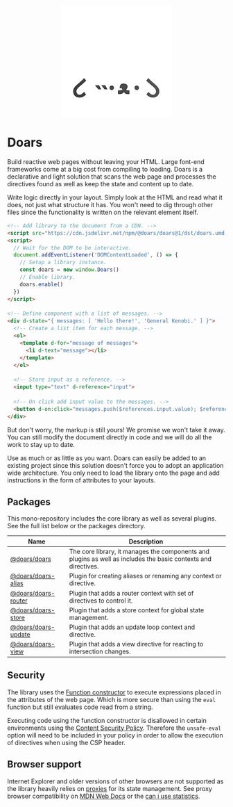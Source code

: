 <div align="center">

![Project logo](.docs/src/assets/icons/256-round.png)

</div>

# Doars

Build reactive web pages without leaving your HTML. Large font-end frameworks come at a big cost from compiling to loading. Doars is a declarative and light solution that scans the web page and processes the directives found as well as keep the state and content up to date.

Write logic directly in your layout. Simply look at the HTML and read what it does, not just what structure it has. You won't need to dig through other files since the functionality is written on the relevant element itself.

```HTML
<!-- Add library to the document from a CDN. -->
<script src="https://cdn.jsdelivr.net/npm/@doars/doars@1/dst/doars.umd.js"></script>
<script>
  // Wait for the DOM to be interactive.
  document.addEventListener('DOMContentLoaded', () => {
    // Setup a library instance.
    const doars = new window.Doars()
    // Enable library.
    doars.enable()
  })
</script>

<!-- Define component with a list of messages. -->
<div d-state="{ messages: [ 'Hello there!', 'General Kenobi.' ] }">
  <!-- Create a list item for each message. -->
  <ol>
    <template d-for="message of messages">
      <li d-text="message"></li>
    </template>
  </ol>

  <!-- Store input as a reference. -->
  <input type="text" d-reference="input">

  <!-- On click add input value to the messages. -->
  <button d-on:click="messages.push($references.input.value); $references.input.value = ''">Add</button>
</div>
```

But don't worry, the markup is still yours! We promise we won't take it away. You can still modify the document directly in code and we will do all the work to stay up to date.

Use as much or as little as you want. Doars can easily be added to an existing project since this solution doesn't force you to adopt an application wide architecture. You only need to load the library onto the page and add instructions in the form of attributes to your layouts.

## Packages

This mono-repository includes the core library as well as several plugins. See the full list below or the packages directory.

Name | Description
---- | -----------
[@doars/doars](https://github.com/doars/doars/tree/main/packages/doars#readme) | The core library, it manages the components and plugins as well as includes the basic contexts and directives.
[@doars/doars-alias](https://github.com/doars/doars/tree/main/packages/doars-alias#readme) | Plugin for creating aliases or renaming any context or directive.
[@doars/doars-router](https://github.com/doars/doars/tree/main/packages/doars-router#readme) | Plugin that adds a router context with set of directives to control it.
[@doars/doars-store](https://github.com/doars/doars/tree/main/packages/doars-store#readme) | Plugin that adds a store context for global state management.
[@doars/doars-update](https://github.com/doars/doars/tree/main/packages/doars-update#readme) | Plugin that adds an update loop context and directive.
[@doars/doars-view](https://github.com/doars/doars/tree/main/packages/doars-view#readme) | Plugin that adds a view directive for reacting to intersection changes.

## Security

The library uses the [Function constructor](https://developer.mozilla.org/docs/Web/JavaScript/Reference/Global_Objects/Function) to execute expressions placed in the attributes of the web page. Which is more secure than using the `eval` function but still evaluates code read from a string.

Executing code using the function constructor is disallowed in certain environments using the [Content Security Policy](https://developer.mozilla.org/docs/Web/HTTP/CSP). Therefore the `unsafe-eval` option will need to be included in your policy in order to allow the execution of directives when using the CSP header.

## Browser support

Internet Explorer and older versions of other browsers are not supported as the library heavily relies on [proxies](https://developer.mozilla.org/docs/Web/JavaScript/Reference/Global_Objects/Proxy) for its state management. See proxy browser compatibility on [MDN Web Docs](https://developer.mozilla.org/docs/Web/JavaScript/Reference/Global_Objects/Proxy#browser_compatibility) or the [can i use statistics](https://caniuse.com/proxy).
